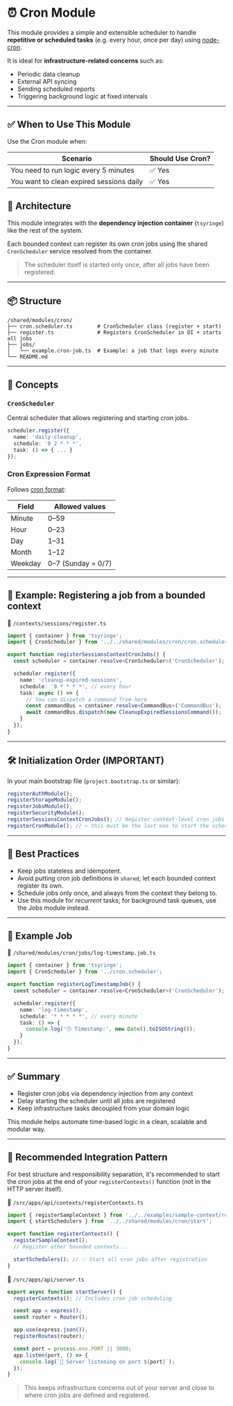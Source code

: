 # ⏰ Cron Module

This module provides a simple and extensible scheduler to handle **repetitive or scheduled tasks** (e.g. every hour, once per day) using [node-cron](https://www.npmjs.com/package/node-cron).

It is ideal for **infrastructure-related concerns** such as:

- Periodic data cleanup
- External API syncing
- Sending scheduled reports
- Triggering background logic at fixed intervals

---

## ✅ When to Use This Module

Use the Cron module when:

| Scenario                                 | Should Use Cron? |
|------------------------------------------|------------------|
| You need to run logic every 5 minutes    | ✅ Yes           |
| You want to clean expired sessions daily | ✅ Yes           |



## 🧱 Architecture

This module integrates with the **dependency injection container** (`tsyringe`) like the rest of the system.

Each bounded context can register its own cron jobs using the shared `CronScheduler` service resolved from the container.

> The scheduler itself is started only once, after all jobs have been registered.

---

## 📦 Structure

```
/shared/modules/cron/
├── cron.scheduler.ts        # CronScheduler class (register + start)
├── register.ts              # Registers CronScheduler in DI + starts all jobs
├── jobs/
│   └── example.cron-job.ts  # Example: a job that logs every minute
└── README.md
```

---

## 🧠 Concepts

### `CronScheduler`

Central scheduler that allows registering and starting cron jobs.

```ts
scheduler.register({
  name: 'daily-cleanup',
  schedule: '0 2 * * *',
  task: () => { ... }
});
```

### Cron Expression Format

Follows [cron format](https://crontab.guru):

| Field     | Allowed values      |
|-----------|---------------------|
| Minute    | 0–59                |
| Hour      | 0–23                |
| Day       | 1–31                |
| Month     | 1–12                |
| Weekday   | 0–7 (Sunday = 0/7)  |

---

## 🧩 Example: Registering a job from a bounded context

📄 `/contexts/sessions/register.ts`

```ts
import { container } from 'tsyringe';
import { CronScheduler } from '../../shared/modules/cron/cron.scheduler';

export function registerSessionsContextCronJobs() {
  const scheduler = container.resolve<CronScheduler>('CronScheduler');

  scheduler.register({
    name: 'cleanup-expired-sessions',
    schedule: '0 * * * *', // every hour
    task: async () => {
      // You can dispatch a command from here
      const commandBus = container.resolve<CommandBus>('CommandBus');
      await commandBus.dispatch(new CleanupExpiredSessionsCommand());
    }
  });
}
```

---

## 🛠 Initialization Order (IMPORTANT)

In your main bootstrap file (`project.bootstrap.ts` or similar):

```ts
registerAuthModule();
registerStorageModule();
registerJobsModule();
registerSecurityModule();
registerSessionsContextCronJobs(); // Register context-level cron jobs
registerCronModule(); // ← this must be the last one to start the scheduler
```

---

## 🧼 Best Practices

- Keep jobs stateless and idempotent.
- Avoid putting cron job definitions in `shared`; let each bounded context register its own.
- Schedule jobs only once, and always from the context they belong to.
- Use this module for *recurrent* tasks; for background task queues, use the Jobs module instead.

---

## 🧩 Example Job

📄 `/shared/modules/cron/jobs/log-timestamp.job.ts`

```ts
import { container } from 'tsyringe';
import { CronScheduler } from '../cron.scheduler';

export function registerLogTimestampJob() {
  const scheduler = container.resolve<CronScheduler>('CronScheduler');

  scheduler.register({
    name: 'log-timestamp',
    schedule: '* * * * *', // every minute
    task: () => {
      console.log('🕒 Timestamp:', new Date().toISOString());
    }
  });
}
```

---

## ✅ Summary

- Register cron jobs via dependency injection from any context
- Delay starting the scheduler until all jobs are registered
- Keep infrastructure tasks decoupled from your domain logic

This module helps automate time-based logic in a clean, scalable and modular way.

---

## 🧩 Recommended Integration Pattern

For best structure and responsibility separation, it's recommended to start the cron jobs at the end of your `registerContexts()` function (not in the HTTP server itself).

📄 `/src/apps/api/contexts/registerContexts.ts`

```ts
import { registerSampleContext } from '../../examples/sample-context/register';
import { startSchedulers } from '../../shared/modules/cron/start';

export function registerContexts() {
  registerSampleContext();
  // Register other bounded contexts...

  startSchedulers(); // ✅ Start all cron jobs after registration
}
```

📄 `/src/apps/api/server.ts`

```ts
export async function startServer() {
  registerContexts(); // Includes cron job scheduling

  const app = express();
  const router = Router();

  app.use(express.json());
  registerRoutes(router);

  const port = process.env.PORT || 3000;
  app.listen(port, () => {
    console.log(`🚀 Server listening on port ${port}`);
  });
}
```

> This keeps infrastructure concerns out of your server and close to where cron jobs are defined and registered.
